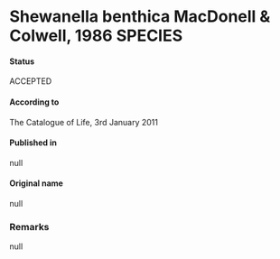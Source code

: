 # Shewanella benthica MacDonell & Colwell, 1986 SPECIES

#### Status
ACCEPTED

#### According to
The Catalogue of Life, 3rd January 2011

#### Published in
null

#### Original name
null

### Remarks
null